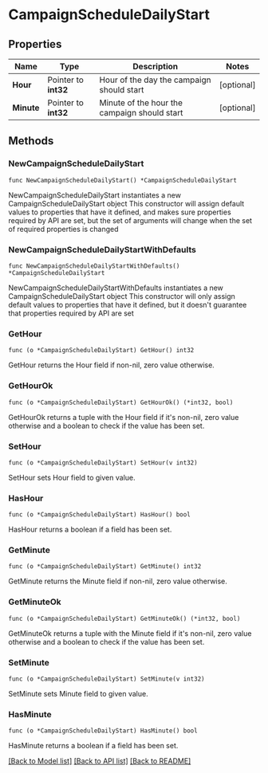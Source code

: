 # CampaignScheduleDailyStart

## Properties

Name | Type | Description | Notes
------------ | ------------- | ------------- | -------------
**Hour** | Pointer to **int32** | Hour of the day the campaign should start | [optional] 
**Minute** | Pointer to **int32** | Minute of the hour the campaign should start | [optional] 

## Methods

### NewCampaignScheduleDailyStart

`func NewCampaignScheduleDailyStart() *CampaignScheduleDailyStart`

NewCampaignScheduleDailyStart instantiates a new CampaignScheduleDailyStart object
This constructor will assign default values to properties that have it defined,
and makes sure properties required by API are set, but the set of arguments
will change when the set of required properties is changed

### NewCampaignScheduleDailyStartWithDefaults

`func NewCampaignScheduleDailyStartWithDefaults() *CampaignScheduleDailyStart`

NewCampaignScheduleDailyStartWithDefaults instantiates a new CampaignScheduleDailyStart object
This constructor will only assign default values to properties that have it defined,
but it doesn't guarantee that properties required by API are set

### GetHour

`func (o *CampaignScheduleDailyStart) GetHour() int32`

GetHour returns the Hour field if non-nil, zero value otherwise.

### GetHourOk

`func (o *CampaignScheduleDailyStart) GetHourOk() (*int32, bool)`

GetHourOk returns a tuple with the Hour field if it's non-nil, zero value otherwise
and a boolean to check if the value has been set.

### SetHour

`func (o *CampaignScheduleDailyStart) SetHour(v int32)`

SetHour sets Hour field to given value.

### HasHour

`func (o *CampaignScheduleDailyStart) HasHour() bool`

HasHour returns a boolean if a field has been set.

### GetMinute

`func (o *CampaignScheduleDailyStart) GetMinute() int32`

GetMinute returns the Minute field if non-nil, zero value otherwise.

### GetMinuteOk

`func (o *CampaignScheduleDailyStart) GetMinuteOk() (*int32, bool)`

GetMinuteOk returns a tuple with the Minute field if it's non-nil, zero value otherwise
and a boolean to check if the value has been set.

### SetMinute

`func (o *CampaignScheduleDailyStart) SetMinute(v int32)`

SetMinute sets Minute field to given value.

### HasMinute

`func (o *CampaignScheduleDailyStart) HasMinute() bool`

HasMinute returns a boolean if a field has been set.


[[Back to Model list]](../README.md#documentation-for-models) [[Back to API list]](../README.md#documentation-for-api-endpoints) [[Back to README]](../README.md)


